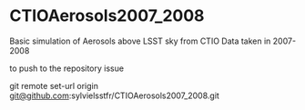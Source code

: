 # CTIOAerosols2007_2008
Basic simulation of Aerosols above LSST sky from CTIO Data taken in 2007-2008


to push to the repository issue

git remote set-url origin git@github.com:sylvielsstfr/CTIOAerosols2007_2008.git